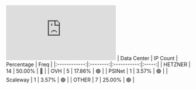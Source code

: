 ![Diagramm](https://github.com/obajay/StateSync-snapshots/blob/main/Projects/Rebus/1/README.md)
| Data Center | IP Count | Percentage | Freq |
|:------------:|:--------:|:-----------:|:-----:|
| HETZNER | 14 | 50.00% | 🔴 |
| OVH | 5 | 17.86% | 🟢 |
| PSINet | 1 | 3.57% | 🟢 |
| Scaleway | 1 | 3.57% | 🟢 |
| OTHER | 7 | 25.00% | 🟢 |
